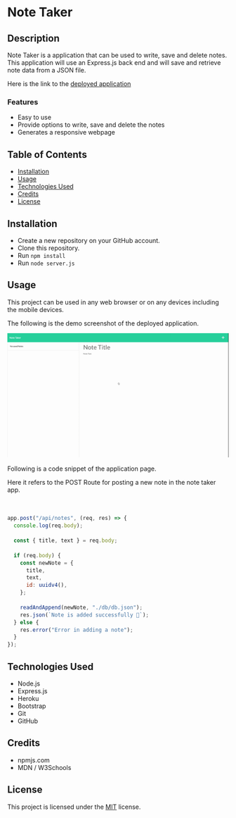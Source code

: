 # Note Taker

## Description

Note Taker is a application that can be used to write, save and delete notes. This application will use an Express.js back end and will save and retrieve note data from a JSON file.

Here is the link to the [deployed application](https://sp-note-taker-app.herokuapp.com/)

### Features

- Easy to use
- Provide options to write, save and delete the notes
- Generates a responsive webpage

## Table of Contents

- [Installation](#installation)
- [Usage](#usage)
- [Technologies Used](#technologies-used)
- [Credits](#credits)
- [License](#license)

## Installation

- Create a new repository on your GitHub account.
- Clone this repository.
- Run `npm install`
- Run `node server.js`

## Usage

This project can be used in any web browser or on any devices including the mobile devices.

The following is the demo screenshot of the deployed application.

![Demo screenshot](./images/demo-note-taker.gif)

Following is a code snippet of the application page.

Here it refers to the POST Route for posting a new note in the note taker app.

```Node.js


app.post("/api/notes", (req, res) => {
  console.log(req.body);

  const { title, text } = req.body;

  if (req.body) {
    const newNote = {
      title,
      text,
      id: uuidv4(),
    };

    readAndAppend(newNote, "./db/db.json");
    res.json(`Note is added successfully 🚀`);
  } else {
    res.error("Error in adding a note");
  }
});

```

## Technologies Used

- Node.js
- Express.js
- Heroku
- Bootstrap
- Git
- GitHub

## Credits

- npmjs.com
- MDN / W3Schools

## License

This project is licensed under the [MIT](./LICENSE) license.

